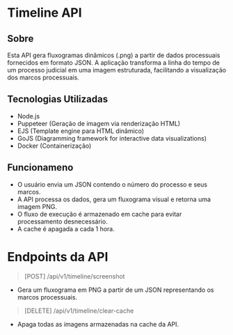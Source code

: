 # Timeline API

## Sobre

Esta API gera fluxogramas dinâmicos (.png) a partir de dados processuais fornecidos em formato JSON. A aplicação transforma a linha do tempo de um processo judicial em uma imagem estruturada, facilitando a visualização dos marcos processuais.

## Tecnologias Utilizadas
- Node.js
- Puppeteer (Geração de imagem via renderização HTML)
- EJS (Template engine para HTML dinâmico)
- GoJS (Diagramming framework for interactive data visualizations)
- Docker (Containerização)

## Funcionameno
- O usuário envia um JSON contendo o número do processo e seus marcos.
- A API processa os dados, gera um fluxograma visual e retorna uma imagem PNG.
- O fluxo de execução é armazenado em cache para evitar processamento desnecessário.
- A cache é apagada a cada 1 hora.

# Endpoints da API
> [POST] /api/v1/timeline/screenshot
  - Gera um fluxograma em PNG a partir de um JSON representando os marcos processuais.

> [DELETE] /api/v1/timeline/clear-cache
  - Apaga todas as imagens armazenadas na cache da API.
